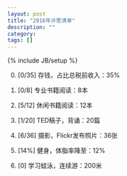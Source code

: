 ```yaml
---
layout: post
title: "2016年许愿清单"
description: ""
category: 
tags: []
---
```

{% include JB/setup %}

0. [0/35] 存钱，占比总税前收入：35%

1. [0/8] 专业书籍阅读：8本

2. [5/12] 休闲书籍阅读：12本

4. [1/20] TED稿子，背诵：20篇

5. [6/36] 摄影，Flickr发布照片：36张

3. [14%] 健身，体脂率降至：12%

6. [0] 学习蛙泳，连续游：200米

